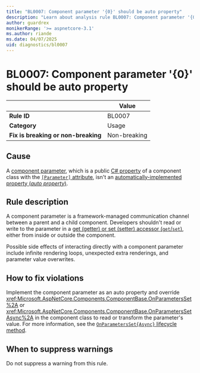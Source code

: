 ```yaml
---
title: "BL0007: Component parameter '{0}' should be auto property"
description: "Learn about analysis rule BL0007: Component parameter '{0}' should be auto property"
author: guardrex
monikerRange: '>= aspnetcore-3.1'
ms.author: riande
ms.date: 04/07/2025
uid: diagnostics/bl0007
---
```

# BL0007: Component parameter '{0}' should be auto property

|                                     | Value        |
| -                                   | -            |
| **Rule ID**                         | BL0007       |
| **Category**                        | Usage        |
| **Fix is breaking or non-breaking** | Non-breaking |

## Cause

A [component parameter](xref:blazor/components/index#component-parameters), which is a public [C# property](/dotnet/csharp/programming-guide/classes-and-structs/properties) of a component class with the [`[Parameter]` attribute](xref:Microsoft.AspNetCore.Components.ParameterAttribute), isn't an [automatically-implemented property (*auto property*)](/dotnet/csharp/programming-guide/classes-and-structs/auto-implemented-properties).

## Rule description

A component parameter is a framework-managed communication channel between a parent and a child component. Developers shouldn't read or write to the parameter in a [get (getter) or set (setter) accessor (`get`/`set`)](/dotnet/csharp/programming-guide/classes-and-structs/using-properties), either from inside or outside the component.

Possible side effects of interacting directly with a component parameter include infinite rendering loops, unexpected extra renderings, and parameter value overwrites.

## How to fix violations

Implement the component parameter as an auto property and override <xref:Microsoft.AspNetCore.Components.ComponentBase.OnParametersSet%2A> or <xref:Microsoft.AspNetCore.Components.ComponentBase.OnParametersSetAsync%2A> in the component class to read or transform the parameter's value. For more information, see the [`OnParametersSet{Async}` lifecycle method](xref:blazor/components/lifecycle#after-parameters-are-set-onparameterssetasync).

## When to suppress warnings

Do not suppress a warning from this rule.
